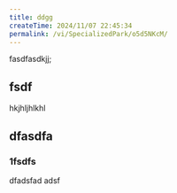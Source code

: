 ```yaml
---
title: ddgg
createTime: 2024/11/07 22:45:34
permalink: /vi/SpecializedPark/o5d5NKcM/
---
```



fasdfasdkjj;


## fsdf 


hkjhljhlkhl


## dfasdfa 

### 1fsdfs

dfadsfad adsf